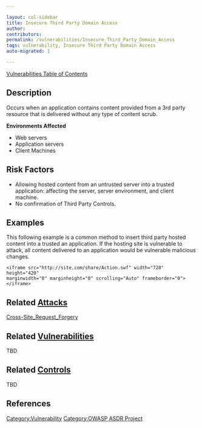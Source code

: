 ```yaml
---

layout: col-sidebar
title: Insecure Third Party Domain Access
author: 
contributors: 
permalink: /vulnerabilities/Insecure_Third_Party_Domain_Access
tags: vulnerability, Insecure Third Party Domain Access
auto-migrated: 1

---
```


[Vulnerabilities Table of Contents](ASDR_TOC_Vulnerabilities "wikilink")

## Description

Occurs when an application contains content provided from a 3rd party
resource that is delivered without any type of content scrub.

**Environments Affected**

  - Web servers
  - Application servers
  - Client Machines

## Risk Factors

  - Allowing hosted content from an untrusted server into a trusted
    application: affecting the server, server environment, and client
    machine.
  - No confirmation of Third Party Controls.

## Examples

This following example is a common method to insert third party hosted
content into a trusted an application. If the hosting site is vulnerable
to attack, all content delivered to an application would be vulnerable
malicious changes.

    <iframe src="http://site.com/share/Action.swf" width="720" height="420"
    marginwidth="0" marginheight="0" scrolling="Auto" frameborder="0"></iframe>

## Related [Attacks](https://owasp.org/www-community/attacks/)

[Cross-Site_Request_Forgery](Cross-Site_Request_Forgery "wikilink")

## Related [Vulnerabilities](https://owasp.org/www-community/vulnerabilities/)

TBD

## Related [Controls](https://owasp.org/www-community/controls/)

TBD

## References

[Category:Vulnerability](Category:Vulnerability "wikilink")
[Category:OWASP ASDR Project](Category:OWASP_ASDR_Project "wikilink")